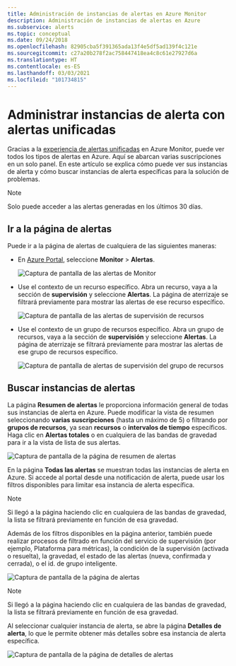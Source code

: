 ```yaml
---
title: Administración de instancias de alertas en Azure Monitor
description: Administración de instancias de alertas en Azure
ms.subservice: alerts
ms.topic: conceptual
ms.date: 09/24/2018
ms.openlocfilehash: 82905cba5f391365ada13f4e5df5ad139f4c121e
ms.sourcegitcommit: c27a20b278f2ac758447418ea4c8c61e27927d6a
ms.translationtype: HT
ms.contentlocale: es-ES
ms.lasthandoff: 03/03/2021
ms.locfileid: "101734815"
---
```

# <a name="manage-alert-instances-with-unified-alerts"></a>Administrar instancias de alerta con alertas unificadas

Gracias a la [experiencia de alertas unificadas](./alerts-overview.md) en Azure Monitor, puede ver todos los tipos de alertas en Azure. Aquí se abarcan varias suscripciones en un solo panel. En este artículo se explica cómo puede ver sus instancias de alerta y cómo buscar instancias de alerta específicas para la solución de problemas.

> [!NOTE]
> Solo puede acceder a las alertas generadas en los últimos 30 días.

## <a name="go-to-the-alerts-page"></a>Ir a la página de alertas

Puede ir a la página de alertas de cualquiera de las siguientes maneras:

- En [Azure Portal](https://portal.azure.com/), seleccione **Monitor** > **Alertas**.  

     ![Captura de pantalla de las alertas de Monitor](media/alerts-managing-alert-instances/monitoring-alerts-managing-alert-instances-toc.jpg)
  
- Use el contexto de un recurso específico. Abra un recurso, vaya a la sección de **supervisión** y seleccione **Alertas**. La página de aterrizaje se filtrará previamente para mostrar las alertas de ese recurso específico.

     ![Captura de pantalla de las alertas de supervisión de recursos](media/alerts-managing-alert-instances/alert-resource.JPG)

- Use el contexto de un grupo de recursos específico. Abra un grupo de recursos, vaya a la sección de **supervisión** y seleccione **Alertas**. La página de aterrizaje se filtrará previamente para mostrar las alertas de ese grupo de recursos específico.    

     ![Captura de pantalla de alertas de supervisión del grupo de recursos](media/alerts-managing-alert-instances/alert-rg.JPG)

## <a name="find-alert-instances"></a>Buscar instancias de alertas

La página **Resumen de alertas** le proporciona información general de todas sus instancias de alerta en Azure. Puede modificar la vista de resumen seleccionando **varias suscripciones** (hasta un máximo de 5) o filtrando por **grupos de recursos**, ya sean **recursos** o **intervalos de tiempo** específicos. Haga clic en **Alertas totales** o en cualquiera de las bandas de gravedad para ir a la vista de lista de sus alertas.     

![Captura de pantalla de la página de resumen de alertas](media/alerts-managing-alert-instances/alerts-summary.jpg)
 
En la página **Todas las alertas** se muestran todas las instancias de alerta en Azure. Si accede al portal desde una notificación de alerta, puede usar los filtros disponibles para limitar esa instancia de alerta específica.

> [!NOTE]
> Si llegó a la página haciendo clic en cualquiera de las bandas de gravedad, la lista se filtrará previamente en función de esa gravedad.

Además de los filtros disponibles en la página anterior, también puede realizar procesos de filtrado en función del servicio de supervisión (por ejemplo, Plataforma para métricas), la condición de la supervisión (activada o resuelta), la gravedad, el estado de las alertas (nueva, confirmada y cerrada), o el id. de grupo inteligente.

![Captura de pantalla de la página de alertas](media/alerts-managing-alert-instances/all-alerts.jpg)

> [!NOTE]
> Si llegó a la página haciendo clic en cualquiera de las bandas de gravedad, la lista se filtrará previamente en función de esa gravedad.

Al seleccionar cualquier instancia de alerta, se abre la página **Detalles de alerta**, lo que le permite obtener más detalles sobre esa instancia de alerta específica.   

![Captura de pantalla de la página de detalles de alertas](media/alerts-managing-alert-instances/alert-details.jpg)